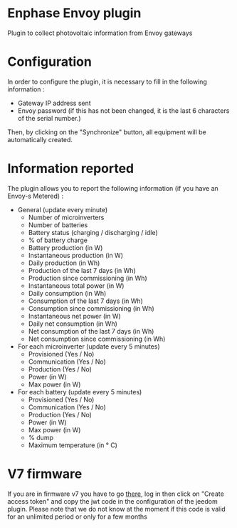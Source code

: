 # Enphase Envoy plugin

Plugin to collect photovoltaic information from Envoy gateways

# Configuration

In order to configure the plugin, it is necessary to fill in the following information :

- Gateway IP address sent
- Envoy password (if this has not been changed, it is the last 6 characters of the serial number.)

Then, by clicking on the "Synchronize" button, all equipment will be automatically created.

# Information reported

The plugin allows you to report the following information (if you have an Envoy-s Metered) :

- General (update every minute)
    - Number of microinverters
    - Number of batteries
    - Battery status (charging / discharging / idle)
    - % of battery charge
    - Battery production (in W)
    - Instantaneous production (in W)
    - Daily production (in Wh)
    - Production of the last 7 days (in Wh)
    - Production since commissioning (in Wh)
    - Instantaneous total power (in W)
    - Daily consumption (in Wh)
    - Consumption of the last 7 days (in Wh)
    - Consumption since commissioning (in Wh)
    - Instantaneous net power (in W)
    - Daily net consumption (in Wh)
    - Net consumption of the last 7 days (in Wh)
    - Net consumption since commissioning (in Wh)
- For each microinverter (update every 5 minutes)
    - Provisioned (Yes / No)
    - Communication (Yes / No)
    - Production (Yes / No)
    - Power (in W)
    - Max power (in W)
- For each battery (update every 5 minutes)
    - Provisioned (Yes / No)
    - Communication (Yes / No)
    - Production (Yes / No)
    - Power (in W)
    - Max power (in W)
    - % dump
    - Maximum temperature (in ° C)

# V7 firmware

If you are in firmware v7 you have to go [there](https://entrez.enphaseenergy.com/), log in then click on "Create access token" and copy the jwt code in the configuration of the jeedom plugin. Please note that we do not know at the moment if this code is valid for an unlimited period or only for a few months